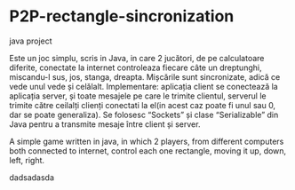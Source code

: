 # P2P-rectangle-sincronization
java project

Este un joc simplu, scris in Java, in care 2 jucători, de pe calculatoare diferite, conectate la internet controleaza fiecare câte un dreptunghi, miscandu-l sus, jos, stanga, dreapta. Mișcările sunt sincronizate, adică ce vede unul vede și celălalt. Implementare: aplicația client se conectează la aplicația server, și toate mesajele pe care le trimite clientul, serverul le trimite către ceilalți clienți conectati la el(in acest caz poate fi unul sau 0, dar se poate generaliza). Se folosesc “Sockets” și clase “Serializable” din Java pentru a transmite mesaje între client și server.

A simple game written in java, in which 2 players, from different computers both connected to internet, control each one rectangle, moving it up, down, left, right.

dadsadasda